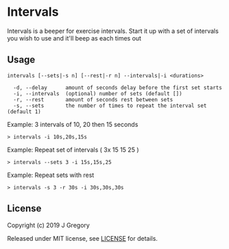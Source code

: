 # Intervals

Intervals is a beeper for exercise intervals. Start it up with a set of intervals you wish to use and it'll beep as each times out

## Usage

```shell
intervals [--sets|-s n] [--rest|-r n] --intervals|-i <durations> 

  -d, --delay      amount of seconds delay before the first set starts
  -i, --intervals  (optional) number of sets (default [])
  -r, --rest       amount of seconds rest between sets
  -s, --sets       the number of times to repeat the interval set (default 1)
```

Example: 3 intervals of 10, 20 then 15 seconds

```shell
> intervals -i 10s,20s,15s
```

Example: Repeat set of intervals ( 3x 15 15 25 )

```shell
> intervals --sets 3 -i 15s,15s,25
```

Example: Repeat sets with rest

```shell
> intervals -s 3 -r 30s -i 30s,30s,30s
```

## License

Copyright (c) 2019 J Gregory

Released under MIT license, see [LICENSE](LICENSE) for details.
